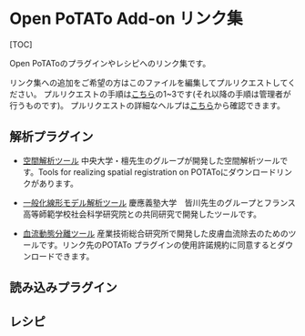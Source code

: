 # Open PoTATo Add-on リンク集

[TOC]

Open PoTAToのプラグインやレシピへのリンク集です。

<!-- 各項目の下部に追記してください。リンクを記載する際の書式は下記のとおりです。
-[タイトル](URL)    # ←ハイフンのあとに半角スペースを入れる。
簡単な説明(開発者、機能など) 全角100文字以内
(空行2行)
-->

リンク集への追加をご希望の方はこのファイルを編集してプルリクエストしてください。
プルリクエストの手順は[こちら](https://help.github.com/ja/github/collaborating-with-issues-and-pull-requests/github-flow)の1~3です(それ以降の手順は管理者が行うものです)。
プルリクエストの詳細なヘルプは[こちら](https://help.github.com/ja/github/collaborating-with-issues-and-pull-requests)から確認できます。



## 解析プラグイン

- [空間解析ツール](http://www.jichi.ac.jp/brainlab/tools.html#Potato)
中央大学・檀先生のグループが開発した空間解析ツールです。Tools for realizing spatial registration on POTAToにダウンロードリンクがあります。


- [一般化線形モデル解析ツール](http://duallife.web.fc2.com/i/tool.html)
慶應義塾大学 皆川先生のグループとフランス高等師範学校社会科学研究院との共同研究で開発したツールです。


- [血流動態分離ツール](https://unit.aist.go.jp/hiri/nrrg/download/index.html)
産業技術総合研究所で開発した皮膚血流除去のためのツールです。リンク先のPOTATo プラグインの使用許諾規約に同意するとダウンロードできます。




## 読み込みプラグイン

<!-- 記載例
-[XX社製fNIRS装置](http://xxxxxx/download-site)    # ←ハイフンのあとに半角スペースを入れる。
XX社製のfNIRS装置、YYY、ZZZの出力データ(.hogeファイル)を読み込みます。
(空行2行)
-->



## レシピ

